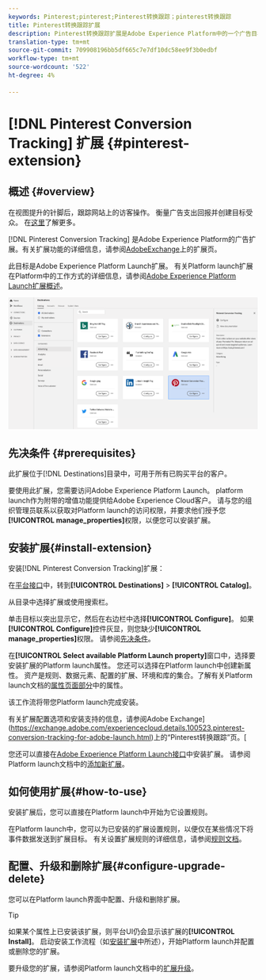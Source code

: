```yaml
---
keywords: Pinterest;pinterest;Pinterest转换跟踪；pinterest转换跟踪
title: Pinterest转换跟踪扩展
description: Pinterest转换跟踪扩展是Adobe Experience Platform中的一个广告目标。 有关扩展功能的详细信息，请参阅Adobe Exchange上的扩展页。
translation-type: tm+mt
source-git-commit: 709908196bb5df665c7e7df10dc58ee9f3b0edbf
workflow-type: tm+mt
source-wordcount: '522'
ht-degree: 4%

---
```



# [!DNL Pinterest Conversion Tracking] 扩展 {#pinterest-extension}

## 概述 {#overview}

在视图提升的针脚后，跟踪网站上的访客操作。 衡量广告支出回报并创建目标受众。 在[这里](https://ads.pinterest.com/)了解更多。

[!DNL Pinterest Conversion Tracking] 是Adobe Experience Platform的广告扩展。有关扩展功能的详细信息，请参阅[AdobeExchange](https://exchange.adobe.com/experiencecloud.details.100523.pinterest-conversion-tracking-for-adobe-launch.html)上的扩展页。

此目标是Adobe Experience Platform Launch扩展。 有关Platform launch扩展在Platform中的工作方式的详细信息，请参阅[Adobe Experience Platform Launch扩展概述](../launch-extensions/overview.md)。

![Pinterest转换跟踪扩展](../../assets/catalog/advertising/pinterest/catalog.png)

## 先决条件 {#prerequisites}

此扩展位于[!DNL Destinations]目录中，可用于所有已购买平台的客户。

要使用此扩展，您需要访问Adobe Experience Platform Launch。 platform launch作为附带的增值功能提供给Adobe Experience Cloud客户。 请与您的组织管理员联系以获取对Platform launch的访问权限，并要求他们授予您&#x200B;**[!UICONTROL manage_properties]**&#x200B;权限，以便您可以安装扩展。

## 安装扩展{#install-extension}

安装[!DNL Pinterest Conversion Tracking]扩展：

在[平台接口](http://platform.adobe.com/)中，转到&#x200B;**[!UICONTROL Destinations]** > **[!UICONTROL Catalog]**。

从目录中选择扩展或使用搜索栏。

单击目标以突出显示它，然后在右边栏中选择&#x200B;**[!UICONTROL Configure]**。 如果&#x200B;**[!UICONTROL Configure]**&#x200B;控件灰显，则您缺少&#x200B;**[!UICONTROL manage_properties]**&#x200B;权限。 请参阅[先决条件](#prerequisites)。

在&#x200B;**[!UICONTROL Select available Platform Launch property]**&#x200B;窗口中，选择要安装扩展的Platform launch属性。 您还可以选择在Platform launch中创建新属性。 资产是规则、数据元素、配置的扩展、环境和库的集合。了解有关Platform launch文档的[属性页面部分](https://experienceleague.adobe.com/docs/launch/using/reference/admin/companies-and-properties.html#properties-page)中的属性。

该工作流将带您Platform launch完成安装。

有关扩展配置选项和安装支持的信息，请参阅Adobe Exchange](https://exchange.adobe.com/experiencecloud.details.100523.pinterest-conversion-tracking-for-adobe-launch.html)上的“Pinterest转换跟踪”页。[

您还可以直接在[Adobe Experience Platform Launch接口](https://launch.adobe.com/)中安装扩展。 请参阅Platform launch文档中的[添加新扩展](https://experienceleague.adobe.com/docs/launch/using/reference/manage-resources/extensions/overview.html?lang=en#add-a-new-extension)。

## 如何使用扩展{#how-to-use}

安装扩展后，您可以直接在Platform launch中开始为它设置规则。

在Platform launch中，您可以为已安装的扩展设置规则，以便仅在某些情况下将事件数据发送到扩展目标。 有关设置扩展规则的详细信息，请参阅[规则文档](https://experienceleague.adobe.com/docs/launch/using/reference/manage-resources/rules.html)。

## 配置、升级和删除扩展{#configure-upgrade-delete}

您可以在Platform launch界面中配置、升级和删除扩展。

>[!TIP]
>
>如果某个属性上已安装该扩展，则平台UI仍会显示该扩展的&#x200B;**[!UICONTROL Install]**。 启动安装工作流程（如[安装扩展](#install-extension)中所述），开始Platform launch并配置或删除您的扩展。

要升级您的扩展，请参阅Platform launch文档中的[扩展升级](https://experienceleague.adobe.com/docs/launch/using/reference/manage-resources/extensions/extension-upgrade.html)。